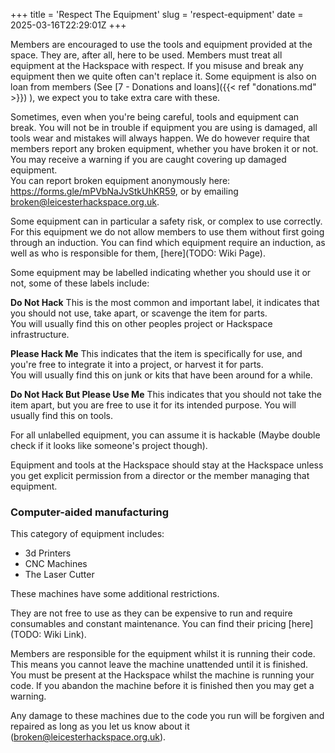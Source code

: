 +++
title = 'Respect The Equipment'
slug = 'respect-equipment'
date = 2025-03-16T22:29:01Z
+++

Members are encouraged to use the tools and equipment provided at the space. They are, after all, here to be used.
Members must treat all equipment at the Hackspace with respect. If you misuse and break any equipment then we quite
often can't replace it. Some equipment is also on loan from members (See 
[7 - Donations and loans]({{< ref "donations.md" >}}) ), we expect you to take extra care with these.

Sometimes, even when you're being careful, tools and equipment can break. You will not be in trouble if equipment you
are using is damaged, all tools wear and mistakes will always happen. We do however require that members report any
broken equipment, whether you have broken it or not. You may receive a warning if you are caught covering up damaged
equipment.  
You can report broken equipment anonymously here: https://forms.gle/mPVbNaJvStkUhKR59, or by emailing
[broken@leicesterhackspace.org.uk](mailto://broken@leicesterhackspace.org.uk).

Some equipment can in particular a safety risk, or complex to use correctly. For this equipment we do not allow members
to use them without first going through an induction. You can find which equipment require an induction, as well as who
is responsible for them, [here](TODO: Wiki Page).

Some equipment may be labelled indicating whether you should use it or not, some of these labels include:

**Do Not Hack**
This is the most common and important label, it indicates that you should not use, take apart, or scavenge the item for
parts.  
You will usually find this on other peoples project or Hackspace infrastructure.

**Please Hack Me**
This indicates that the item is specifically for use, and you're free to integrate it into a project, or harvest it for
parts.  
You will usually find this on junk or kits that have been around for a while.

**Do Not Hack But Please Use Me**
This indicates that you should not take the item apart, but you are free to use it for its intended purpose.
You will usually find this on tools.

For all unlabelled equipment, you can assume it is hackable (Maybe double check if it looks like someone's project
though).

Equipment and tools at the Hackspace should stay at the Hackspace unless you get explicit permission from a director or
the member managing that equipment.

### Computer-aided manufacturing
This category of equipment includes:
- 3d Printers
- CNC Machines
- The Laser Cutter

These machines have some additional restrictions.

They are not free to use as they can be expensive to run and require consumables and constant maintenance. You can find
their pricing [here](TODO: Wiki Link).

Members are responsible for the equipment whilst it is running their code. This means you cannot leave the machine
unattended until it is finished. You must be present at the Hackspace whilst the machine is running your code. If you
abandon the machine before it is finished then you may get a warning.

Any damage to these machines due to the code you run will be forgiven and repaired as long as you let us know about it
([broken@leicesterhackspace.org.uk](mailto://broken@leicesterhackspace.org.uk)).
